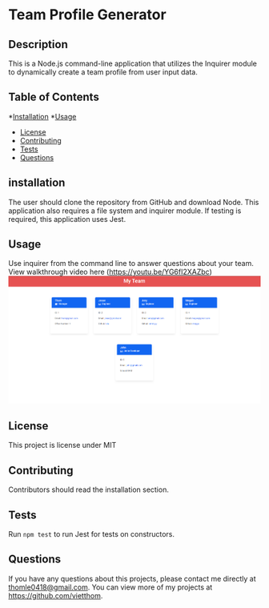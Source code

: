 # Team Profile Generator

## Description 
This is a Node.js command-line application that utilizes the Inquirer module to dynamically create a team profile from user input data.

## Table of Contents
*[Installation](#installation)
*[Usage](#usage)
* [License](#license)
* [Contributing](#contributing)
* [Tests](#tests)
* [Questions](#questions)

## installation
The user should clone the repository from GitHub and download Node. This application also requires a file system and inquirer module. If testing is required, this application uses Jest. 

## Usage
Use inquirer from the command line to answer questions about your team. 
View walkthrough video here (https://youtu.be/YG6fI2XAZbc)
<img src="./assets/images/teamsample.PNG">

## License 
This project is license under MIT

## Contributing 
Contributors should read the installation section. 

## Tests
Run `npm test` to run Jest for tests on constructors. 

## Questions
If you have any questions about this projects, please contact me directly at thomle0418@gmail.com. You can view more of my projects at https://github.com/vietthom.